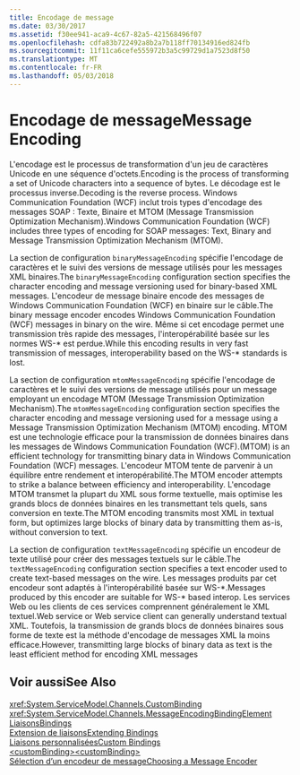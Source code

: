 ```yaml
---
title: Encodage de message
ms.date: 03/30/2017
ms.assetid: f30ee941-aca9-4c67-82a5-421568496f07
ms.openlocfilehash: cdfa83b722492a8b2a7b118ff70134916ed824fb
ms.sourcegitcommit: 11f11ca6cefe555972b3a5c99729d1a7523d8f50
ms.translationtype: MT
ms.contentlocale: fr-FR
ms.lasthandoff: 05/03/2018
---
```

# <a name="message-encoding"></a><span data-ttu-id="2adb6-102">Encodage de message</span><span class="sxs-lookup"><span data-stu-id="2adb6-102">Message Encoding</span></span>
<span data-ttu-id="2adb6-103">L'encodage est le processus de transformation d'un jeu de caractères Unicode en une séquence d'octets.</span><span class="sxs-lookup"><span data-stu-id="2adb6-103">Encoding is the process of transforming a set of Unicode characters into a sequence of bytes.</span></span> <span data-ttu-id="2adb6-104">Le décodage est le processus inverse.</span><span class="sxs-lookup"><span data-stu-id="2adb6-104">Decoding is the reverse process.</span></span> <span data-ttu-id="2adb6-105">Windows Communication Foundation (WCF) inclut trois types d'encodage des messages SOAP : Texte, Binaire et MTOM (Message Transmission Optimization Mechanism).</span><span class="sxs-lookup"><span data-stu-id="2adb6-105">Windows Communication Foundation (WCF) includes three types of encoding for SOAP messages: Text, Binary and Message Transmission Optimization Mechanism (MTOM).</span></span>  
  
 <span data-ttu-id="2adb6-106">La section de configuration `binaryMessageEncoding` spécifie l'encodage de caractères et le suivi des versions de message utilisés pour les messages XML binaires.</span><span class="sxs-lookup"><span data-stu-id="2adb6-106">The `binaryMessageEncoding` configuration section specifies the character encoding and message versioning used for binary-based XML messages.</span></span> <span data-ttu-id="2adb6-107">L'encodeur de message binaire encode des messages de Windows Communication Foundation (WCF) en binaire sur le câble.</span><span class="sxs-lookup"><span data-stu-id="2adb6-107">The binary message encoder encodes Windows Communication Foundation (WCF) messages in binary on the wire.</span></span> <span data-ttu-id="2adb6-108">Même si cet encodage permet une transmission très rapide des messages, l'interopérabilité basée sur les normes WS-\* est perdue.</span><span class="sxs-lookup"><span data-stu-id="2adb6-108">While this encoding results in very fast transmission of messages, interoperability based on the WS-\* standards is lost.</span></span>  
  
 <span data-ttu-id="2adb6-109">La section de configuration `mtomMessageEncoding` spécifie l'encodage de caractères et le suivi des versions de message utilisés pour un message employant un encodage MTOM (Message Transmission Optimization Mechanism).</span><span class="sxs-lookup"><span data-stu-id="2adb6-109">The `mtomMessageEncoding` configuration section specifies the character encoding and message versioning used for a message using a Message Transmission Optimization Mechanism (MTOM) encoding.</span></span> <span data-ttu-id="2adb6-110">MTOM est une technologie efficace pour la transmission de données binaires dans les messages de Windows Communication Foundation (WCF).</span><span class="sxs-lookup"><span data-stu-id="2adb6-110">(MTOM) is an efficient technology for transmitting binary data in Windows Communication Foundation (WCF) messages.</span></span> <span data-ttu-id="2adb6-111">L'encodeur MTOM tente de parvenir à un équilibre entre rendement et interopérabilité.</span><span class="sxs-lookup"><span data-stu-id="2adb6-111">The MTOM encoder attempts to strike a balance between efficiency and interoperability.</span></span> <span data-ttu-id="2adb6-112">L'encodage MTOM transmet la plupart du XML sous forme textuelle, mais optimise les grands blocs de données binaires en les transmettant tels quels, sans conversion en texte.</span><span class="sxs-lookup"><span data-stu-id="2adb6-112">The MTOM encoding transmits most XML in textual form, but optimizes large blocks of binary data by transmitting them as-is, without conversion to text.</span></span>  
  
 <span data-ttu-id="2adb6-113">La section de configuration `textMessageEncoding` spécifie un encodeur de texte utilisé pour créer des messages textuels sur le câble.</span><span class="sxs-lookup"><span data-stu-id="2adb6-113">The `textMessageEncoding` configuration section specifies a text encoder used to create text-based messages on the wire.</span></span> <span data-ttu-id="2adb6-114">Les messages produits par cet encodeur sont adaptés à l'interopérabilité basée sur WS-\*.</span><span class="sxs-lookup"><span data-stu-id="2adb6-114">Messages produced by this encoder are suitable for WS-\* based interop.</span></span> <span data-ttu-id="2adb6-115">Les services Web ou les clients de ces services comprennent généralement le XML textuel.</span><span class="sxs-lookup"><span data-stu-id="2adb6-115">Web service or Web service client can generally understand textual XML.</span></span> <span data-ttu-id="2adb6-116">Toutefois, la transmission de grands blocs de données binaires sous forme de texte est la méthode d'encodage de messages XML la moins efficace.</span><span class="sxs-lookup"><span data-stu-id="2adb6-116">However, transmitting large blocks of binary data as text is the least efficient method for encoding XML messages</span></span>  
  
## <a name="see-also"></a><span data-ttu-id="2adb6-117">Voir aussi</span><span class="sxs-lookup"><span data-stu-id="2adb6-117">See Also</span></span>  
 <xref:System.ServiceModel.Channels.CustomBinding>  
 <xref:System.ServiceModel.Channels.MessageEncodingBindingElement>  
 [<span data-ttu-id="2adb6-118">Liaisons</span><span class="sxs-lookup"><span data-stu-id="2adb6-118">Bindings</span></span>](../../../../../docs/framework/wcf/bindings.md)  
 [<span data-ttu-id="2adb6-119">Extension de liaisons</span><span class="sxs-lookup"><span data-stu-id="2adb6-119">Extending Bindings</span></span>](../../../../../docs/framework/wcf/extending/extending-bindings.md)  
 [<span data-ttu-id="2adb6-120">Liaisons personnalisées</span><span class="sxs-lookup"><span data-stu-id="2adb6-120">Custom Bindings</span></span>](../../../../../docs/framework/wcf/extending/custom-bindings.md)  
 [<span data-ttu-id="2adb6-121">\<customBinding></span><span class="sxs-lookup"><span data-stu-id="2adb6-121">\<customBinding></span></span>](../../../../../docs/framework/configure-apps/file-schema/wcf/custombinding.md)  
 [<span data-ttu-id="2adb6-122">Sélection d’un encodeur de message</span><span class="sxs-lookup"><span data-stu-id="2adb6-122">Choosing a Message Encoder</span></span>](../../../../../docs/framework/wcf/feature-details/choosing-a-message-encoder.md)
